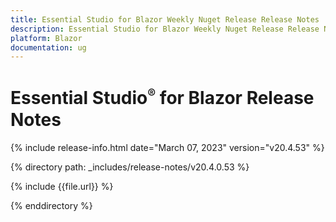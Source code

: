 ```yaml
---
title: Essential Studio for Blazor Weekly Nuget Release Release Notes  
description: Essential Studio for Blazor Weekly Nuget Release Release Notes 
platform: Blazor
documentation: ug
---
```


# Essential Studio<sup style="font-size:70%">&reg;</sup> for  Blazor  Release Notes  

{% include release-info.html date="March 07, 2023"   version="v20.4.53" %} 

{% directory path: _includes/release-notes/v20.4.0.53  %}

{% include {{file.url}} %}

{% enddirectory %}

